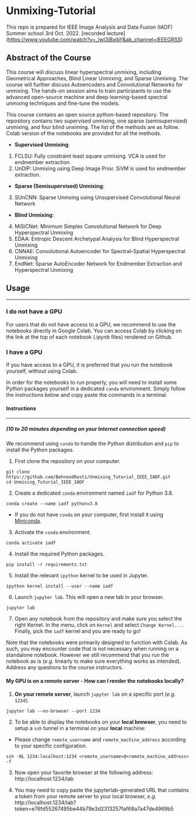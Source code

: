 # Unmixing-Tutorial
This repo is prepared for IEEE Image Analysis and Data Fusion (IADF) Summer school 3rd Oct. 2022. [recorded lecture] (https://www.youtube.com/watch?v=_IwI3iBxibY&ab_channel=IEEEGRSS)

## Abstract of the Course

This course will discuss linear hyperspectral unmixing, including Geometrical Approaches, Blind Linear Unmixing, and Sparse Unmixing. The course will further discuss Autoencoders and Convolutional Networks for unmixing. The hands-on session aims to train participants to use the advanced open-source machine and deep learning-based spectral unmixing techniques and fine-tune the models.

This course contains an open source python-based repository. The repository contains two supervised unmixing, one sparse (semisupervised) unmixing, and four blind unximing. The list of the methods are as follow. Colab version of the notebooks are provided for all the methods. 

* **Supervised Unmixing**:

1. FCLSU: Fully constraint least square unmixing. VCA is used for endmember extraction.
2. UnDIP: Unmixing using Deep Image Prior. SiVM is used for endmember extraction.

* **Sparse (Semisupervised) Unmixing**:

3. SUnCNN: Sparse Unmxing using Unsupervised Convolutional Neural Network

* **Blind Unmixing**:

4. MiSiCNet: Minimum Simplex Convolutional Network for Deep Hyperspectral Unmixing
5. EDAA: Entropic Descent Archetypal Analysis for Blind Hyperspectral Unmixing
6. CNNAE: Convolutional Autoencoder for Spectral–Spatial Hyperspectral Unmixing
7. EndNet: Sparse AutoEncoder Network for Endmember Extraction and Hyperspectral Unmixing


## Usage

---

### I do not have a GPU

For users that do not have access to a GPU, we recommend to use the notebooks directly in Google Colab.
You can access Colab by clicking on the link at the top of each notebook (.ipynb files) rendered on Github.

### I have a GPU

If you have access to a GPU, it is preferred that you run the notebook yourself, without using Colab.

In order for the notebooks to run properly, you will need to install some Python packages yourself in a dedicated `conda` environment.
Simply follow the instructions below and copy paste the commands in a terminal.

#### Instructions

---

##### (10 to 20 minutes depending on your Internet connection speed)

We recommend using `conda` to handle the Python distribution and `pip` to install the Python packages.

1. First clone the repository on your computer.

```
git clone https://github.com/BehnoodRasti/Unmixing_Tutorial_IEEE_IADF.git
cd Unmixing_Tutorial_IEEE_IADF
```

2. Create a dedicated `conda` environment named `iadf` for Python 3.8.

```
conda create --name iadf python=3.8
```

* If you do not have `conda` on your computer, first install it using [Miniconda](https://conda.io/projects/conda/en/latest/user-guide/install/index.html#regular-installation).

3. Activate the `conda` environment.

```
conda activate iadf
```

4. Install the required Python packages.

```
pip install -r requirements.txt
```

5. Install the relevant `ipython` kernel to be used in Jupyter.

```
ipython kernel install --user --name iadf
```

6. Launch `jupyter lab`. This will open a new tab in your browser.

```
jupyter lab
```

7. Open any notebook from the repository and make sure you select the right Kernel. In the menu, click on `Kernel` and select `Change Kernel...`. Finally, pick the `iadf` kernel and you are ready to go!

Note that the notebooks were primarily designed to function with Colab. As such, you may encounter code that is not necessary when running on a standalone notebook. However we still recommend that you run the notebook as is (*e.g.* linearly to make sure everything works as intended). Address any questions to the course instructors.


#### My GPU is on a remote server - How can I render the notebooks locally?

1. **On your remote server**, launch `jupyter lab` on a specific port (*e.g.* `1234`):

```
jupyter lab --no-browser --port 1234
```

2. To be able to display the notebooks on your **local browser**, you need to setup a `ssh` tunnel in a terminal on your **local** machine:

* Please change `remote_username` and `remote_machine_address` according to your specific configuration.

```
ssh -NL 1234:localhost:1234 <remote_username>@<remote_machine_address> -f
```
3. Now open your favorite browser at the following address: http://localhost:1234/lab

4. You may need to copy paste the jupyterlab-generated URL that contains a token from your remote server to your local browser, *e.g.* http://localhost:1234/lab?token=e76fd55267495be44b79e3d2313257faf68a7a47de4969b5
